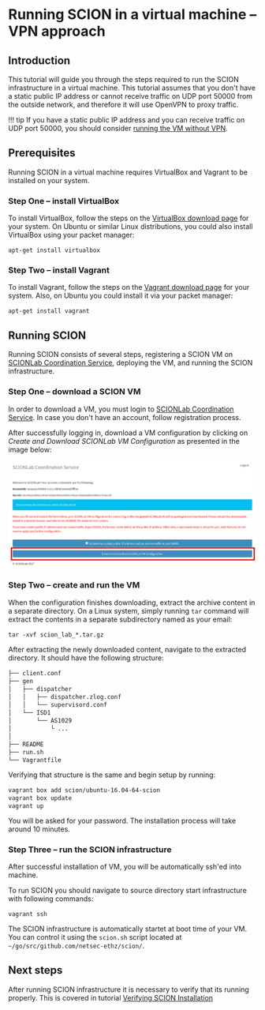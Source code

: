 # Running SCION in a virtual machine &ndash; VPN approach

## Introduction

This tutorial will guide you through the steps required to run the SCION infrastructure in a virtual machine. This tutorial assumes that you don't have a static public IP address or cannot receive traffic on UDP port 50000 from the outside network, and therefore it will use OpenVPN to proxy traffic.

!!! tip
    If you have a static public IP address and you can receive traffic on UDP port 50000, you should consider [running the VM without VPN](static_ip).

## Prerequisites

Running SCION in a virtual machine requires VirtualBox and Vagrant to be installed on your system.

### Step One &ndash; install VirtualBox

To install VirtualBox, follow the steps on the [VirtualBox download page](https://www.virtualbox.org/wiki/Downloads) for your system. On Ubuntu or similar Linux distributions, you could also install VirtualBox using your packet manager:

```shell
apt-get install virtualbox
```

### Step Two &ndash; install Vagrant

To install Vagrant, follow the steps on the [Vagrant download page](https://www.vagrantup.com/downloads.html) for your system. Also, on Ubuntu you could install it via your packet manager:

```shell
apt-get install vagrant
```

## Running SCION

Running SCION consists of several steps, registering a SCION VM on [SCIONLab Coordination Service](https://coord.scionproto.net), deploying the VM, and running the SCION infrastructure.

### Step One &ndash; download a SCION VM

In order to download a VM, you must login to [SCIONLab Coordination Service](https://coord.scionproto.net). In case you don't have an account, follow registration process.

After successfully logging in, download a VM configuration by clicking on *Create and Download SCIONLab VM Configuration* as presented in the image below:

![SCIONLab download page](/images/scionlab_download_vm_openvpn_setup.png)

### Step Two &ndash; create and run the VM

When the configuration finishes downloading, extract the archive content in a separate directory. On a Linux system, simply running `tar` command will extract the contents in a separate subdirectory named as your email:

```shell
tar -xvf scion_lab_*.tar.gz
```

After extracting the newly downloaded content, navigate to the extracted directory. It should have the following structure:

```
├── client.conf
├── gen
│   ├── dispatcher
│   │   ├── dispatcher.zlog.conf
│   │   └── supervisord.conf
│   └── ISD1
│       └── AS1029
│           └ ...
│
├── README
├── run.sh
└── Vagrantfile
```

Verifying that structure is the same and begin setup by running:

```shell
vagrant box add scion/ubuntu-16.04-64-scion
vagrant box update
vagrant up
```

You will be asked for your password. The installation process will take around 10 minutes.

### Step Three &ndash; run the SCION infrastructure

After successful installation of VM, you will be automatically ssh'ed into machine.

To run SCION you should navigate to source directory start infrastructure with following commands:

```shell
vagrant ssh
```

The SCION infrastructure is automatically startet at boot time of your VM. You can control it using the `scion.sh` script located at `~/go/src/github.com/netsec-ethz/scion/`.

## Next steps

After running SCION infrastructure it is necessary to verify that its running properly. This is covered in tutorial [Verifying SCION Installation](/general_scion_configuration/verifying_scion_installation)